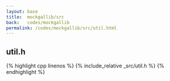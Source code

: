 ```yaml
---
layout: base
title:  mockgallib/src
back:   codes/mockgallib
permalink: /codes/mockgallib/src/util.html
---
```


## util.h
{% highlight cpp linenos %}
{% include_relative _src/util.h %}
{% endhighlight %}

